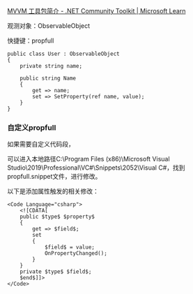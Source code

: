 [MVVM 工具包简介 - .NET Community Toolkit | Microsoft Learn](https://learn.microsoft.com/zh-cn/dotnet/communitytoolkit/mvvm/)



观测对象：ObservableObject

快捷键：propfull



```
public class User : ObservableObject
{
    private string name;

    public string Name
    {
        get => name;
        set => SetProperty(ref name, value);
    }
}
```

### 自定义propfull

如果需要自定义代码段，

可以进入本地路径C:\Program Files (x86)\Microsoft Visual Studio\2019\Professional\VC#\Snippets\2052\Visual C#，找到propfull.snippet文件，进行修改。

以下是添加属性触发的相关修改：

```
<Code Language="csharp">
    <![CDATA[
    public $type$ $property$
    {
        get => $field$;
        set
        {
            $field$ = value;
            OnPropertyChanged();
        }
    }
    private $type$ $field$;
    $end$]]>
</Code>
```

